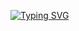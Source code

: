 [![Typing SVG](https://readme-typing-svg.demolab.com?font=Fira+Code&pause=1000&color=F73838&random=false&width=435&lines=hi%2C+i'm+Dremz)](https://git.io/typing-svg)
